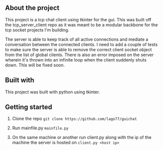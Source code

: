 **About the project**
---------------------------------------------------------------------------------------------------------------------------------------------------------------------------------------

This project is a tcp chat client using tkinter for the gui. This was built off the tcp_server_client repo as it was meant to be a modular backbone for the tcp socket projects I'm building. 

The server is able to keep track of all active connections and mediate a conversation between the connected clients. I need to add a couple of tests to make sure the server is able to remove the correct client socket object from the list of global clients. There is also an error imposed on the server wherein it's thrown into an infinite loop when the client suddenly shuts down. This will be fixed soon.

**Built with**
---------------------------------------------------------------------------------------------------------------------------------------------------------------------------------------

This project was built with python using tkinter. 


**Getting started**
---------------------------------------------------------------------------------------------------------------------------------------------------------------------------------------

1. Clone the repo
  `git clone https://github.com/lago77/guichat`

2. Run mainfile.py
  `mainfile.py`

3. On the same machine or another run client.py along with the ip of the machine the server is hosted on
  `client.py <host ip>`
